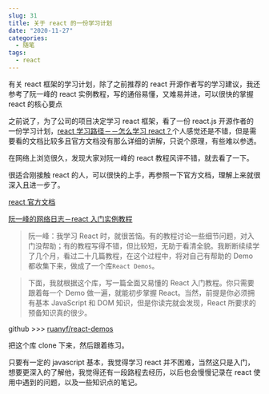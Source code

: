 ```yaml
---
slug: 31
title: 关于 react 的一份学习计划
date: "2020-11-27"
categories: 
  - 随笔
tags: 
  - react
---
```


有关 react 框架的学习计划，除了之前推荐的 react 开源作者写的学习建议，我还参考了阮一峰的 react 实例教程，写的通俗易懂，又难易并进，可以很快的掌握 react 的核心要点

之前说了，为了公司的项目决定学习 react 框架，看了一份 react.js 开源作者的一份学习计划，[react 学习路径－－怎么学习 react？](../20201119-react-learning-path)个人感觉还是不错，但是需要看的文档比较多且官方文档没有那么详细的讲解，只说个原理，有些难以参透。

在网络上浏览很久，发现大家对阮一峰的 react 教程风评不错，就去看了一下。

很适合刚接触 react 的人，可以很快的上手，再参照一下官方文档，理解上来就很深入且进一步了。

[react 官方文档](https://react.docschina.org/docs/getting-started.html)

[阮一峰的网络日志－react 入门实例教程](http://www.ruanyifeng.com/blog/2015/03/react.html)

>阮一峰：我学习 React 时，就很苦恼。有的教程讨论一些细节问题，对入门没帮助；有的教程写得不错，但比较短，无助于看清全貌。我断断续续学了几个月，看过二十几篇教程，在这个过程中，将对自己有帮助的 Demo 都收集下来，做成了一个库`React Demos`。

>下面，我就根据这个库，写一篇全面又易懂的 React 入门教程。你只需要跟着每一个 Demo 做一遍，就能初步掌握 React。当然，前提是你必须拥有基本 JavaScript 和 DOM 知识，但是你读完就会发现，React 所要求的预备知识真的很少。

github >>> [ruanyf/react-demos](https://github.com/ruanyf/react-demos)

把这个库 clone 下来，然后跟着练习。

只要有一定的 javascript 基本，我觉得学习 react 并不困难，当然这只是入门，想要更深入的了解他，我觉得还有一段路程去经历，以后也会慢慢记录在 react 使用中遇到的问题，以及一些知识点的笔记。